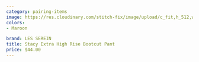 ```yaml
---
category: pairing-items
image: https://res.cloudinary.com/stitch-fix/image/upload/c_fit,h_512,w_512/v1678782391/jhlheiesovehtchq3ks6
colors: 
- Maroon

brand: LES SEREIN
title: Stacy Extra High Rise Bootcut Pant
price: $44.00
---
```

